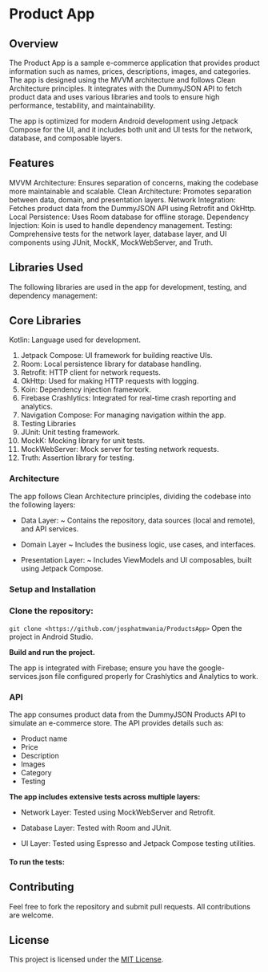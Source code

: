# Product App
## Overview
The Product App is a sample e-commerce application that provides product information such as names, prices, descriptions, images, and categories. The app is designed using the MVVM architecture and follows Clean Architecture principles. It integrates with the DummyJSON API to fetch product data and uses various libraries and tools to ensure high performance, testability, and maintainability.

The app is optimized for modern Android development using Jetpack Compose for the UI, and it includes both unit and UI tests for the network, database, and composable layers.

## Features
MVVM Architecture: Ensures separation of concerns, making the codebase more maintainable and scalable.
Clean Architecture: Promotes separation between data, domain, and presentation layers.
Network Integration: Fetches product data from the DummyJSON API using Retrofit and OkHttp.
Local Persistence: Uses Room database for offline storage.
Dependency Injection: Koin is used to handle dependency management.
Testing: Comprehensive tests for the network layer, database layer, and UI components using JUnit, MockK, MockWebServer, and Truth.
## Libraries Used
The following libraries are used in the app for development, testing, and dependency management:

## Core Libraries
Kotlin: Language used for development. 
1. Jetpack Compose: UI framework for building reactive UIs.
2. Room: Local persistence library for database handling. 
3. Retrofit: HTTP client for network requests. 
4. OkHttp: Used for making HTTP requests with logging. 
5. Koin: Dependency injection framework. 
6. Firebase Crashlytics: Integrated for real-time crash reporting and analytics. 
7. Navigation Compose: For managing navigation within the app. 
8. Testing Libraries 
9. JUnit: Unit testing framework. 
10. MockK: Mocking library for unit tests. 
11. MockWebServer: Mock server for testing network requests. 
12. Truth: Assertion library for testing.

### Architecture
The app follows Clean Architecture principles, dividing the codebase into the following layers:

- Data Layer:  ~ Contains the repository, data sources (local and remote), and API services.
* Domain Layer ~ Includes the business logic, use cases, and interfaces.
+ Presentation Layer: ~ Includes ViewModels and UI composables, built using Jetpack Compose.

### Setup and Installation

### Clone the repository:

`git clone <https://github.com/josphatmwania/ProductsApp>`
Open the project in Android Studio.

**Build and run the project.**

The app is integrated with Firebase; ensure you have the google-services.json file configured properly for Crashlytics and Analytics to work.

### API
The app consumes product data from the DummyJSON Products API to simulate an e-commerce store. The API provides details such as:

* Product name
* Price
* Description 
* Images 
* Category 
* Testing

**The app includes extensive tests across multiple layers:**

- Network Layer: Tested using MockWebServer and Retrofit. 
* Database Layer: Tested with Room and JUnit. 
+ UI Layer: Tested using Espresso and Jetpack Compose testing utilities.

#### To run the tests:


## Contributing
Feel free to fork the repository and submit pull requests. All contributions are welcome.

## License

This project is licensed under the [MIT License](LICENSE).
